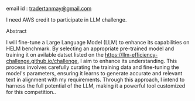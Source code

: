 email id : tradertanmay@gmail.com

I need  AWS credit to participate in LLM challenge.

Abstract

I will fine-tune a Large Language Model (LLM) to enhance its capabilities on HELM benchmark. By selecting an appropriate pre-trained model and training it on avilable datset listed on the https://llm-efficiency-challenge.github.io/challenge, I aim to enhance its understanding. This process involves carefully curating the training data and fine-tuning the model's parameters, ensuring it learns to generate accurate and relevant text in alignment with my requirements. Through this approach, I intend to harness the full potential of the LLM, making it a powerful tool customized for this competition..
